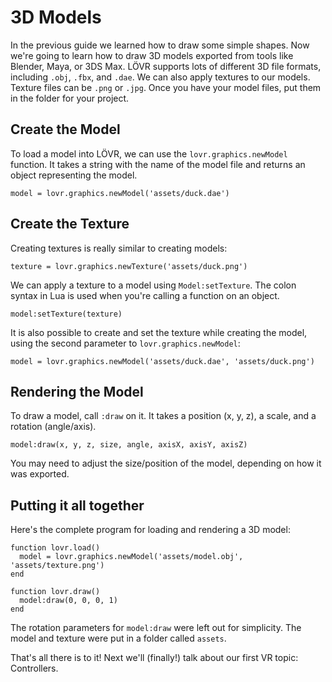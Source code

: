 <!--
category: guide
-->

3D Models
===

In the previous guide we learned how to draw some simple shapes.  Now we're going to learn how to
draw 3D models exported from tools like Blender, Maya, or 3DS Max.   LÖVR supports lots of different
3D file formats, including `.obj`, `.fbx`, and `.dae`.  We can also apply textures to our models.
Texture files can be `.png` or `.jpg`.  Once you have your model files, put them in the folder for
your project.

Create the Model
---

To load a model into LÖVR, we can use the `lovr.graphics.newModel` function.  It takes a string with
the name of the model file and returns an object representing the model.

```
model = lovr.graphics.newModel('assets/duck.dae')
```

Create the Texture
---

Creating textures is really similar to creating models:

```
texture = lovr.graphics.newTexture('assets/duck.png')
```

We can apply a texture to a model using `Model:setTexture`.  The colon syntax in Lua is used when
you're calling a function on an object.

```
model:setTexture(texture)
```

It is also possible to create and set the texture while creating the model, using the second
parameter to `lovr.graphics.newModel`:

```
model = lovr.graphics.newModel('assets/duck.dae', 'assets/duck.png')
```

Rendering the Model
---

To draw a model, call `:draw` on it.  It takes a position (x, y, z), a scale, and a rotation
(angle/axis).

```
model:draw(x, y, z, size, angle, axisX, axisY, axisZ)
```

You may need to adjust the size/position of the model, depending on how it was exported.

Putting it all together
---

Here's the complete program for loading and rendering a 3D model:

```
function lovr.load()
  model = lovr.graphics.newModel('assets/model.obj', 'assets/texture.png')
end

function lovr.draw()
  model:draw(0, 0, 0, 1)
end
```

The rotation parameters for `model:draw` were left out for simplicity.  The model and texture were
put in a folder called `assets`.

That's all there is to it!  Next we'll (finally!) talk about our first VR topic:
<a data-doc="Controllers">Controllers</a>.
